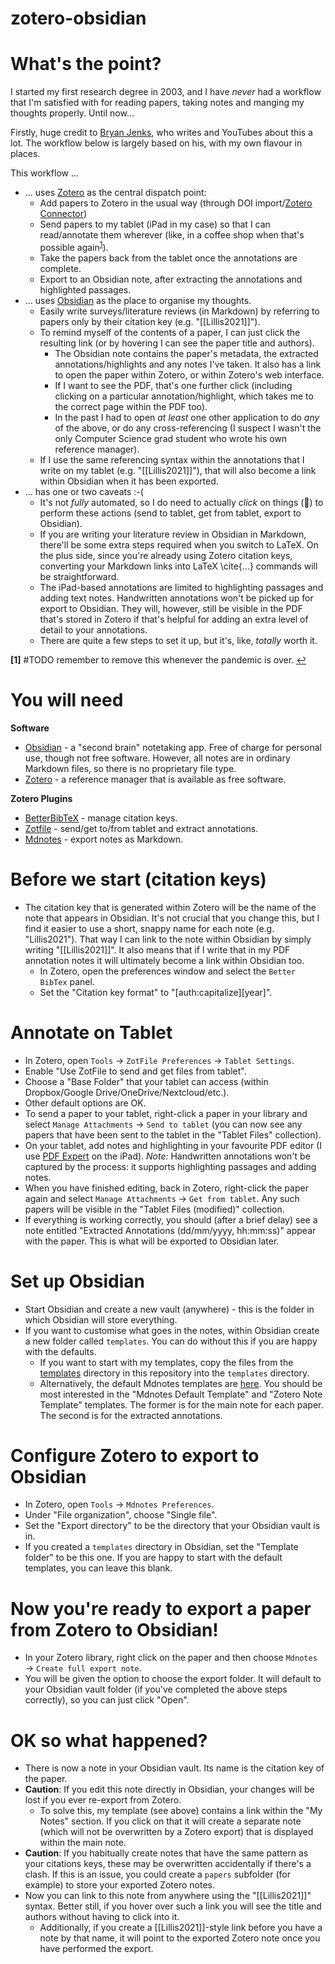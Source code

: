 # zotero-obsidian

# What's the point?
I started my first research degree in 2003, and I have *never* had a workflow that I'm satisfied with for reading papers, taking notes and manging my thoughts properly. Until now...

Firstly, huge credit to [Bryan Jenks](https://github.com/tallguyjenks), who writes and YouTubes about this a lot. The workflow below is largely based on his, with my own flavour in places.

This workflow ...

- ... uses [Zotero](https://www.zotero.org/) as the central dispatch point:
	- Add papers to Zotero in the usual way (through DOI import/[Zotero Connector](https://www.zotero.org/download/connectors))
	- Send papers to my tablet (iPad in my case) so that I can read/annotate them wherever (like, in a coffee shop when that's possible again<sup name="a1">[1](#f1)</sup>).
	- Take the papers back from the tablet once the annotations are complete.
	- Export to an Obsidian note, after extracting the annotations and highlighted passages.
- ... uses [Obsidian](https://obsidian.md/) as the place to organise my thoughts.
	- Easily write surveys/literature reviews (in Markdown) by referring to papers only by their citation key (e.g. "[[Lillis2021]]").
	- To remind myself of the contents of a paper, I can just click the resulting link (or by hovering I can see the paper title and authors).
		- The Obsidian note contains the paper's metadata, the extracted annotations/highlights and any notes I've taken. It also has a link to open the paper within Zotero, or within Zotero's web interface.
		- If I want to see the PDF, that's one further click (including clicking on a particular annotation/highlight, which takes me to the correct page within the PDF too).
		- In the past I had to open *at least* one other application to do *any* of the above, or do any cross-referencing (I suspect I wasn't the only Computer Science grad student who wrote his own reference manager).
	- If I use the same referencing syntax within the annotations that I write on my tablet (e.g. "[[Lillis2021]]"), that will also become a link within Obsidian when it has been exported.
- ... has one or two caveats :-(
	- It's not *fully* automated, so I do need to actually *click* on things (🤮) to perform these actions (send to tablet, get from tablet, export to Obsidian).
	- If you are writing your literature review in Obsidian in Markdown, there'll be some extra steps required when you switch to LaTeX. On the plus side, since you're already using Zotero citation keys, converting your Markdown links into LaTeX \cite{...} commands will be straightforward.
	- The iPad-based annotations are limited to highlighting passages and adding text notes. Handwritten annotations won't be picked up for export to Obsidian. They will, however, still be visible in the PDF that's stored in Zotero if that's helpful for adding an extra level of detail to your annotations.
	- There are quite a few steps to set it up, but it's, like, *totally* worth it.

<b id="f1">[1]</b> #TODO remember to remove this whenever the pandemic is over. [↩](#a1)


# You will need

**Software**

- [Obsidian](https://obsidian.md/) - a "second brain" notetaking app. Free of charge for personal use, though not free software. However, all notes are in ordinary Markdown files, so there is no proprietary file type.
- [Zotero](https://www.zotero.org/) - a reference manager that is available as free software.

**Zotero Plugins**

- [BetterBibTeX](https://retorque.re/zotero-better-bibtex/) - manage citation keys.
- [Zotfile](http://zotfile.com/) - send/get to/from tablet and extract annotations.
- [Mdnotes](https://github.com/argenos/zotero-mdnotes) - export notes as Markdown.

# Before we start (citation keys)

- The citation key that is generated within Zotero will be the name of the note that appears in Obsidian. It's not crucial that you change this, but I find it easier to use a short, snappy name for each note (e.g. "Lillis2021"). That way I can link to the note within Obsidian by simply writing "[[Lillis2021]]". It also means that if I write that in my PDF annotation notes it will ultimately become a link within Obsidian too.
	- In Zotero, open the preferences window and select the `Better BibTex` panel.
	- Set the "Citation key format" to "[auth:capitalize][year]".

# Annotate on Tablet

- In Zotero, open `Tools` → `ZotFile Preferences` → `Tablet Settings`.
- Enable "Use ZotFile to send and get files from tablet".
- Choose a "Base Folder" that your tablet can access (within Dropbox/Google Drive/OneDrive/Nextcloud/etc.).
- Other default options are OK.
- To send a paper to your tablet, right-click a paper in your library and select `Manage Attachments` → `Send to tablet` (you can now see any papers that have been sent to the tablet in the "Tablet Files" collection).
- On your tablet, add notes and highlighting in your favourite PDF editor (I use [PDF Expert](https://pdfexpert.com/ios) on the iPad). *Note:* Handwritten annotations won't be captured by the process: it supports highlighting passages and adding notes.
- When you have finished editing, back in Zotero, right-click the paper again and select `Manage Attachments` → `Get from tablet`. Any such papers will be visible in the "Tablet Files (modified)" collection.
- If everything is working correctly, you should (after a brief delay) see a note entitled "Extracted Annotations (dd/mm/yyyy, hh:mm:ss)" appear with the paper. This is what will be exported to Obsidian later.

# Set up Obsidian

- Start Obsidian and create a new vault (anywhere) - this is the folder in which Obsidian will store everything.
- If you want to customise what goes in the notes, within Obsidian create a new folder called `templates`. You can do without this if you are happy with the defaults.
	- If you want to start with my templates, copy the files from the [templates](templates/) directory in this repository into the `templates` directory.
	- Alternatively, the default Mdnotes templates are [here](https://argentinaos.com/zotero-mdnotes/docs/templates/). You should be most interested in the "Mdnotes Default Template" and "Zotero Note Template" templates. The former is for the main note for each paper. The second is for the extracted annotations.

# Configure Zotero to export to Obsidian

- In Zotero, open `Tools` → `Mdnotes Preferences`.
- Under "File organization", choose "Single file".
- Set the "Export directory" to be the directory that your Obsidian vault is in.
- If you created a `templates` directory in Obsidian, set the "Template folder" to be this one. If you are happy to start with the default templates, you can leave this blank.

# Now you're ready to export a paper from Zotero to Obsidian!

- In your Zotero library, right click on the paper and then choose `Mdnotes` → `Create full export note`.
- You will be given the option to choose the export folder. It will default to your Obsidian vault folder (if you've completed the above steps correctly), so you can just click "Open".

# OK so what happened?

- There is now a note in your Obsidian vault. Its name is the citation key of the paper.
- **Caution**: If you edit this note directly in Obsidian, your changes will be lost if you ever re-export from Zotero.
	- To solve this, my template (see above) contains a link within the "My Notes" section. If you click on that it will create a separate note (which will not be overwritten by a Zotero export) that is displayed within the main note.
- **Caution**: If you habitually create notes that have the same pattern as your citations keys, these may be overwritten accidentally if there's a clash. If this is an issue, you could create a `papers` subfolder (for example) to store your exported Zotero notes.
- Now you can link to this note from anywhere using the "[[Lillis2021]]" syntax. Better still, if you hover over such a link you will see the title and authors without having to click into it.
	- Additionally, if you create a [[Lillis2021]]-style link before you have a note by that name, it will point to the exported Zotero note once you have performed the export.
